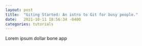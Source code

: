 ```yaml
---
layout: post
title:  "Giting Started: An intro to Git for busy people."
date:   2021-10-11 18:56:34 -0400
categories: tutorials
---
```


Lorem ipsum dollar bone app